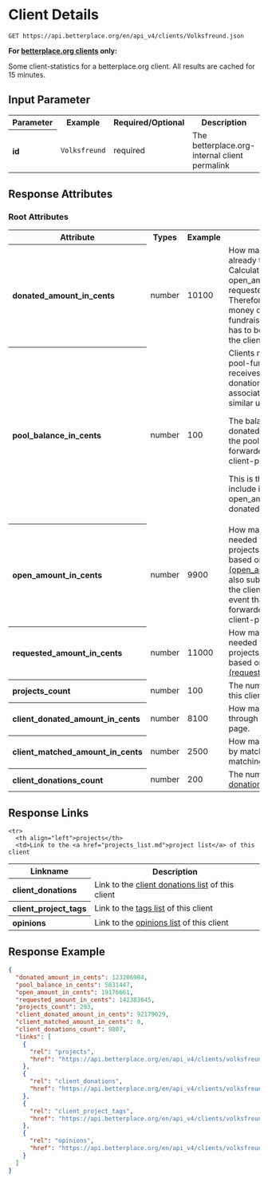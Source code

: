
# Client Details

```nginx
GET https://api.betterplace.org/en/api_v4/clients/Volksfreund.json
```

**For [betterplace.org clients](../README.md#client-api) only:**

Some client-statistics for a betterplace.org client. All results are cached for 15 minutes.


## Input Parameter

<table>
  <tr>
    <th>Parameter</th>
    <th>Example</th>
    <th>Required/Optional</th>
    <th>Description</th>
  </tr>
  <tr>
    <th align="left">id</th>
    <td><code>Volksfreund</code></td>
    <td>required</td>
    <td>The betterplace.org-internal client permalink</td>
  </tr>
</table>

## Response Attributes

### Root Attributes

  <table>
    <tr>
      <th>Attribute</th>
      <th>Types</th>
      <th>Example</th>
      <th>Description</th>
    </tr>
    <tr>
      <th align="left">donated_amount_in_cents</th>
      <td>number</td>
      <td>10100</td>
      <td>How many cents are donated already to all client projects. 
Calculation based on open_amount_in_cents and requested_amount_in_cents.
Therefore it includes the money of the client-pool-fundraising-event
that still has to be forwarded to one of the client-projects-needs.
</td>
    </tr>
    <tr>
      <th align="left">pool_balance_in_cents</th>
      <td>number</td>
      <td>100</td>
      <td>Clients may have a client-pool-fundraising-event that receives money
from offline-donations that could not be associated with a project or
similar use cases.

The balance repesents the donated amount in cents on the pool
that has not yet been forwarded to one of the client-project-needs.

This is the number that is include in open_amount_in_cents and donated_amount_in_cents.
</td>
    </tr>
    <tr>
      <th align="left">open_amount_in_cents</th>
      <td>number</td>
      <td>9900</td>
      <td>How many cents are still needed to complete all client projects.
This calculation is based on the sum of all
<a href="need_details.md">needs (open_amount_in_cents)</a>.
We also substract the money of the client-pool-fundraising-event
that still has to be forwarded to one of the client-projects-needs.
</td>
    </tr>
    <tr>
      <th align="left">requested_amount_in_cents</th>
      <td>number</td>
      <td>11000</td>
      <td>How many cents are still needed to complete all client projects.
This calculation is based on the sum of all
<a href="need_details.md">needs (requested_amount_in_cents)</a>.
</td>
    </tr>
    <tr>
      <th align="left">projects_count</th>
      <td>number</td>
      <td>100</td>
      <td>The number of <a href="projects_list.md">projects</a> of this client
</td>
    </tr>
    <tr>
      <th align="left">client_donated_amount_in_cents</th>
      <td>number</td>
      <td>8100</td>
      <td>How many cents are donated through the clients donation page.
</td>
    </tr>
    <tr>
      <th align="left">client_matched_amount_in_cents</th>
      <td>number</td>
      <td>2500</td>
      <td>How many cents are donated by matching donations by all matching funds of the client
</td>
    </tr>
    <tr>
      <th align="left">client_donations_count</th>
      <td>number</td>
      <td>200</td>
      <td>The number of <a href="client_donations_list.md">client donations</a> for this client
</td>
    </tr>
  </table>
</table>

## Response Links

<table>
  <tr>
    <th>Linkname</th>
    <th>Description</th>
  </tr>

    <tr>
      <th align="left">projects</th>
      <td>Link to the <a href="projects_list.md">project list</a> of this client
</td>
    </tr>
    <tr>
      <th align="left">client_donations</th>
      <td>Link to the <a href="client_donations_list.md">client donations list</a> of this client
</td>
    </tr>
    <tr>
      <th align="left">client_project_tags</th>
      <td>Link to the <a href="client_tags_list.md">tags list</a> of this client
</td>
    </tr>
    <tr>
      <th align="left">opinions</th>
      <td>Link to the <a href="opinions_list.md">opinions list</a> of this client
</td>
    </tr>
</table>

## Response Example

```json
{
  "donated_amount_in_cents": 123206984,
  "pool_balance_in_cents": 5031447,
  "open_amount_in_cents": 19176661,
  "requested_amount_in_cents": 142383645,
  "projects_count": 293,
  "client_donated_amount_in_cents": 92179629,
  "client_matched_amount_in_cents": 0,
  "client_donations_count": 9807,
  "links": [
    {
      "rel": "projects",
      "href": "https://api.betterplace.org/en/api_v4/clients/volksfreund/projects.json"
    },
    {
      "rel": "client_donations",
      "href": "https://api.betterplace.org/en/api_v4/clients/volksfreund/client_donations.json"
    },
    {
      "rel": "client_project_tags",
      "href": "https://api.betterplace.org/en/api_v4/clients/volksfreund/tags.json"
    },
    {
      "rel": "opinions",
      "href": "https://api.betterplace.org/en/api_v4/clients/volksfreund/opinions.json"
    }
  ]
}
```

